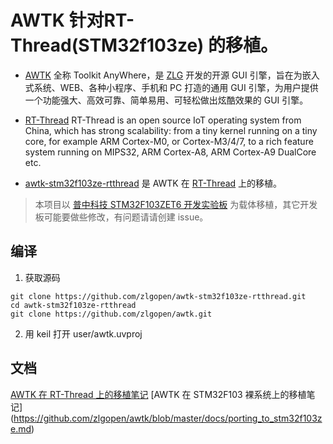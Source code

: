 # AWTK 针对RT-Thread(STM32f103ze) 的移植。

* [AWTK](https://github.com/zlgopen/awtk) 全称 Toolkit AnyWhere，是 [ZLG](http://www.zlg.cn/) 开发的开源 GUI 引擎，旨在为嵌入式系统、WEB、各种小程序、手机和 PC 打造的通用 GUI 引擎，为用户提供一个功能强大、高效可靠、简单易用、可轻松做出炫酷效果的 GUI 引擎。

* [RT-Thread](https://github.com/RT-Thread/rt-thread) RT-Thread is an open source IoT operating system from China, which has strong scalability: from a tiny kernel running on a tiny core, for example ARM Cortex-M0, or Cortex-M3/4/7, to a rich feature system running on MIPS32, ARM Cortex-A8, ARM Cortex-A9 DualCore etc.

* [awtk-stm32f103ze-rtthread](https://github.com/zlgopen/awtk-stm32f103ze-rtthread) 是 AWTK 在  [RT-Thread](https://github.com/RT-Thread/rt-thread) 上的移植。

> 本项目以 [普中科技 STM32F103ZET6 开发实验板](https://item.taobao.com/item.htm?spm=a230r.1.14.1.50a130e8TMKYMC&id=558855281660&ns=1&abbucket=5#detail) 为载体移植，其它开发板可能要做些修改，有问题请请创建 issue。

## 编译

1. 获取源码

```
git clone https://github.com/zlgopen/awtk-stm32f103ze-rtthread.git
cd awtk-stm32f103ze-rtthread
git clone https://github.com/zlgopen/awtk.git
```

2. 用 keil 打开 user/awtk.uvproj

## 文档

[AWTK 在 RT-Thread 上的移植笔记]( docs/rtt-port.md)
[AWTK 在 STM32F103 裸系统上的移植笔记] (https://github.com/zlgopen/awtk/blob/master/docs/porting_to_stm32f103ze.md)
